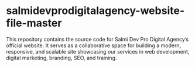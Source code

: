 # salmidevprodigitalagency-website-file-master
This repository contains the source code for Salmi Dev Pro Digital Agency’s official website. It serves as a collaborative space for building a modern, responsive, and scalable site showcasing our services in web development, digital marketing, branding, SEO, and training.
